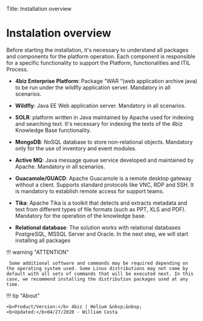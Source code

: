 Title: Installation overview

# Instalation overview

Before starting the installation, it's necessary to understand all packages and components for the platform operation. Each component is responsible for a specific functionality to support the Platform, functionalities and ITIL Process.

* **4biz Enterprise Platform**: Package “WAR “(web application archive java) to be run under the wildfly application server. Mandatory in all scenarios.

* **Wildfly**: Java EE Web application server. Mandatory in all scenarios.

* **SOLR**: platform written in Java maintained by Apache used for indexing and searching text. It's necessary for indexing the texts of the 4biz Knowledge Base functionality.

* **MongoDB**: NoSQL database to store non-relational objects. Mandatory only for the use of inventory and event modules.

* **Active MQ**: Java message queue service developed and maintained by Apache. Mandatory in all scenarios.

* **Guacamole/GUACD**: Apache Guacamole is a remote desktop gateway without a client. Supports standard protocols like VNC, RDP and SSH. It is mandatory to establish remote access for support teams.

* **Tika**: Apache Tika is a toolkit that detects and extracts metadata and text from different types of file formats (such as PPT, XLS and PDF). Mandatory for the operation of the knowledge base.

* **Relational database**: The solution works with relational databases PostgreSQL, MSSQL Server and Oracle. In the next step, we will start installing all packages

!!! warning "ATTENTION"

     Some additional software and commands may be required depending on the operating system used. Some Linux distributions may not come by default with all sets of commands that will be executed next. In this case, we recommend installing the distribution packages used at any time.

	 
!!! tip "About"

    <b>Product/Version:</b> 4biz | Helium &nbsp;&nbsp;
    <b>Updated:</b>04/27/2020 - William Costa  
	
